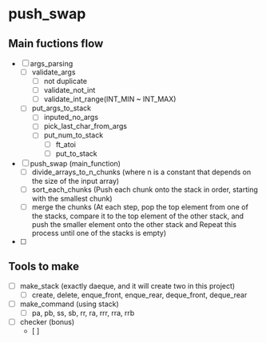 # push_swap

## Main fuctions flow
- [ ] args_parsing
	- [ ] validate_args
		- [ ] not duplicate
		- [ ] validate_not_int
		- [ ] validate_int_range(INT_MIN ~ INT_MAX)
	- [ ] put_args_to_stack 
		- [ ] inputed_no_args
		- [ ] pick_last_char_from_args
		- [ ] put_num_to_stack
			- [ ] ft_atoi
			- [ ] put_to_stack

- [ ] push_swap (main_function)
	- [ ] divide_arrays_to_n_chunks (where n is a constant that depends on the size of the input array)
	- [ ] sort_each_chunks (Push each chunk onto the stack in order, starting with the smallest chunk)
	- [ ] merge the chunks (At each step, pop the top element from one of the stacks, compare it to the top element of the other stack, and push the smaller element onto the other stack and Repeat this process until one of the stacks is empty)

- [ ] 


## Tools to make
- [ ] make_stack (exactly daeque, and it will create two in this project)
	- [ ] create, delete, enque_front, enque_rear, deque_front, deque_rear

- [ ] make_command (using stack)
	- [ ] pa, pb, ss, sb, rr, ra, rrr, rra, rrb

- [ ] checker (bonus)
	- [ ] 